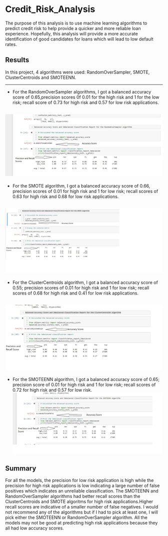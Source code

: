 # Credit_Risk_Analysis
The purpose of this analysis is to use machine learning algorithms to predict credit risk to help provide a quicker and more reliable loan experience. Hopefully, this analysis will provide a more accurate identification of good candidates for loans which will lead to low default rates.
##  Results
In this project, 4 algorithms were used: RandomOverSampler, SMOTE, ClusterCentroids and SMOTEENN.

---
* For the RandomOverSampler algorithms, I got a balanced accuracy score of 0.65,precision scores 0f 0.01 for the high risk and 1 for the low risk; recall score of 0.73 for high risk and 0.57 for low risk applications.

![RandomOverSampler](https://github.com/Elewekeadanma/Credit_Risk_Analysis/blob/main/RandomOverSampler.jpg)
---
* For the SMOTE algorithm, I got a balanced accuracy score of 0.66, precision scores of 0.01 for high risk and 1 for low risk; recall scores of 0.63 for high risk and 0.68 for low risk applications.

![SMOTE](https://github.com/Elewekeadanma/Credit_Risk_Analysis/blob/main/SMOTE.jpg)
---
* For the ClusterCentroids algorithm, I got a balanced accuracy score of 0.55; precision scores of 0.01 for high risk and 1 for low risk; recall scores of 0.68 for high risk and 0.41 for low risk applications.

![ClusterCentroids](https://github.com/Elewekeadanma/Credit_Risk_Analysis/blob/main/ClusterCentroids.jpg)
---
* For the SMOTEENN algorithm, I got a balanced accuracy score of 0.65; precision score of 0.01 for high risk and 1 for low risk; recall scores of 0.72 for high risk and 0.57 for low risk.
![SMOTEENN](https://github.com/Elewekeadanma/Credit_Risk_Analysis/blob/main/SMOTEENN.jpg)
##  Summary
For all the models, the precision for low risk application is high while the precision for high risk applications is low indicating a large number of false positives which indicates an unreliable classification.
The SMOTEENN and RandomOverSampler algorithms had better recall scores than the ClusterCentroids and SMOTE algoritms for high risk applications.Higher recall scores are indicative of a smaller number of false negatives. I would not recommend any of the algorithms but if I had to pick at least one, I will pick either the SMOTEENN or RandomOverSampler algorithm.
All the models may not be good at predicting high risk applications because they all had low accuracy scores.










